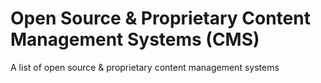 Open Source & Proprietary Content Management Systems (CMS)
===========================================================

A list of open source &amp; proprietary content management systems
